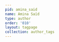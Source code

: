 ```yaml
---
pid: amina_said
name: Amina Saïd
type: author
order: '010'
layout: tagpage
collection: author_tags
---
```

